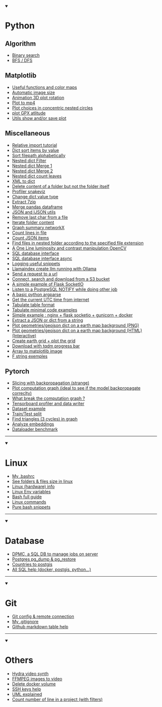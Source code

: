 
<details open>
  <summary>
    <h1>Python</h1>
  </summary>

## Algorithm
- [Binary search](https://gist.github.com/ArthurDelannoyazerty/a5dedffff413f8696ed70d8a3ef96b7b)
- [BFS / DFS](https://gist.github.com/ArthurDelannoyazerty/0d348fa60b9b247a28017813a20656fc)

## Matplotlib
- [Useful functions and color maps](https://gist.github.com/ArthurDelannoyazerty/96c082db5b95678c3754de37a5174569)
- [Automatic image size](https://gist.github.com/ArthurDelannoyazerty/83b59aba51deb70e4679b025443d5767)
- [Animation 3D plot rotation](https://gist.github.com/ArthurDelannoyazerty/577e1bb56b9a07d023fef6975fefe640)
- [Plot to mp4](https://gist.github.com/ArthurDelannoyazerty/49731ca5f8bfb759d86bc50434a37298)
- [Plot choices in concentric nested circles](https://gist.github.com/ArthurDelannoyazerty/65875b2e5b8adb2134b2e06ae8016afb)
- [plot GPX atlitude](https://gist.github.com/ArthurDelannoyazerty/eef54b621a702924e8f2b66dffb41075)
- [Utils show and/or save plot](https://gist.github.com/ArthurDelannoyazerty/b35f366d8168b96cc1a17bad6c0eb0c4)

## Miscellaneous
- [Relative import tutorial](https://gist.github.com/ArthurDelannoyazerty/1fad8f19b668ea4730c424356c8e44b7)
- [Dict sort items by value](https://gist.github.com/ArthurDelannoyazerty/ac7043e4880ac203d1207c413592ad2d)
- [Sort filepath alphabetically](https://gist.github.com/ArthurDelannoyazerty/01525649bb7011825bdf34ca585214a7)
- [Nested dict Filter](https://gist.github.com/ArthurDelannoyazerty/d6bc1caf98ad88f91d74bb68bed2fab3)
- [Nested dict Merge 1](https://gist.github.com/ArthurDelannoyazerty/0c63559ac10e6c488efd075601ce1fe8)
- [Nested dict Merge 2](https://gist.github.com/ArthurDelannoyazerty/6a8ef4d406e63b0768e576deabe5e170)
- [Nested dict count leaves](https://gist.github.com/ArthurDelannoyazerty/6b616e5b77ab448db2413451a9e2e594)
- [XML to dict](https://gist.github.com/ArthurDelannoyazerty/5191110aa41820936e8a0e5bde97be49)
- [Delete content of a folder but not the folder itself](https://gist.github.com/ArthurDelannoyazerty/0c4b1a7b0473e8d4ec8a90ed08378612)
- [Profiler snakeviz](https://gist.github.com/ArthurDelannoyazerty/6ab3cdb7f6c63e11796ae457213a46ac)
- [Change dict value type](https://gist.github.com/ArthurDelannoyazerty/671b0dedcf6aa16756315683c9e03aac)
- [Extract 7zip](https://gist.github.com/ArthurDelannoyazerty/0384de279199688e1e9d86760b5b0b78)
- [Merge pandas dataframe](https://gist.github.com/ArthurDelannoyazerty/8da055cac82c68ba851a84b3f7ee0666)
- [JSON and IJSON utils](https://gist.github.com/ArthurDelannoyazerty/c6c3573e5cf1423755aa4c800b850dcc)
- [Remove last char from a file](https://gist.github.com/ArthurDelannoyazerty/16db62d5742b043b2ae3ea94031cc182)
- [Iterate folder content](https://gist.github.com/ArthurDelannoyazerty/820fe4efd4ddaa22ab9b0b5010293961)
- [Graph summary networkX](https://gist.github.com/ArthurDelannoyazerty/34da5feab27ad8d4b4f1eea5498d130e)
- [Count lines in file](https://gist.github.com/ArthurDelannoyazerty/61fb02d9dbae92aad7f473bd4a97bcac)
- [Count JSON items](https://gist.github.com/ArthurDelannoyazerty/561f07606bfdb1aaa587a45b503ba3b3)
- [Find files in nested folder according to the specified file extension](https://gist.github.com/ArthurDelannoyazerty/4ee434e0f7029fc1382ca2a1dbfa345b)
- [A One Line luminosity and contrast manipulation OpenCV](https://gist.github.com/ArthurDelannoyazerty/098a6233d182301e4e67d25536ecf763)
- [SQL database interface](https://gist.github.com/ArthurDelannoyazerty/7bf3eb9f01bbe4d21a36ec7ba1c39163)
- [SQL database interface async](https://gist.github.com/ArthurDelannoyazerty/102595e4d88d5acbf018b1dad72644de)
- [Logging useful snippets](https://gist.github.com/ArthurDelannoyazerty/3bba8c3b112960bfc8554b7e73e8b383)
- [Llamaindex create llm running with Ollama](https://gist.github.com/ArthurDelannoyazerty/67a9f37295a70e42d819d58724d05b4d)
- [Send a request to a url](https://gist.github.com/ArthurDelannoyazerty/b61009f888459dbe288fc92b88e94b01)
- [Connect, search and download from a S3 bucket](https://gist.github.com/ArthurDelannoyazerty/5e3ff5ac297791829aa2863f8256b359)
- [A simple example of Flask SocketIO](https://gist.github.com/ArthurDelannoyazerty/ce476c1774ce15c1fe98850bbea47df3)
- [Listen to a PostgreSQL NOTIFY while doing other job](https://gist.github.com/ArthurDelannoyazerty/426d2aa084aad644b215b8cacbffe914)
- [A basic python argparse](https://gist.github.com/ArthurDelannoyazerty/9929e4dc94eed095988f2e9dd2f7d1ae)
- [Get the current UTC time from internet](https://gist.github.com/ArthurDelannoyazerty/8f6422f9145bb559f9f509cc6426fa08)
- [Tabulate table format](https://gist.github.com/ArthurDelannoyazerty/4fa9e7e5a2afca863b3a4f6c42e0610a)
- [Tabulate minimal code examples](https://gist.github.com/ArthurDelannoyazerty/c2dfc597382824dbc5a62562b0725491)
- [Simple example : nginx + flask socketio + gunicorn + docker](https://gist.github.com/ArthurDelannoyazerty/dc009a45760cdd33e4d6fe0b8621d0e0)
- [Extract a JSON or dict from a string](https://gist.github.com/ArthurDelannoyazerty/38b62c702a9a200ccd3d011c5394f473)
- [Plot geometries/geojson dict on a earth map background (PNG)](https://gist.github.com/ArthurDelannoyazerty/98598c35d8dd75f11473bf765c01fc2f)
- [Plot geometries/geojson dict on a earth map background (HTML)(Interactive)](https://gist.github.com/ArthurDelannoyazerty/4eb5f41d0595c87b5864823be4bab641)
- [Create earth grid + plot the grid](https://gist.github.com/ArthurDelannoyazerty/1e60ce2b8e8284a9cf91d174292fe17b)
- [Download with tqdm progress bar](https://gist.github.com/ArthurDelannoyazerty/c09fe305e94d7759095e38134f34542c)
- [Array to matplotlib image](https://gist.github.com/ArthurDelannoyazerty/76a16a11bedaaf38575f4aa2e4660820)
- [F string exemples](https://gist.github.com/ArthurDelannoyazerty/591a4ee5e4028430a2a60973d002a5a0)


## Pytorch
- [Slicing with backpropagation (strange)](https://gist.github.com/ArthurDelannoyazerty/61fd57fc798b1334e2cad6fd1f088c90)
- [Plot computation graph (ideal to see if the model backpropagate correclty)](https://gist.github.com/ArthurDelannoyazerty/0471f4f68fd6fd8addf9ff1dc6da3568)
- [What break the computation graph ?](https://gist.github.com/ArthurDelannoyazerty/2d3897c7e9e71b0199ab3aff0de335ee)
- [Tensorboard profiler and data writer](https://gist.github.com/ArthurDelannoyazerty/d75a238248ba96a7367d3d4baf29bf63)
- [Dataset example](https://gist.github.com/ArthurDelannoyazerty/00f4c3b90c23258c87ed16d6fe69b2cd)
- [Train/Test split](https://gist.github.com/ArthurDelannoyazerty/c7cfc9e4438d1708203c29931f486219)
- [Find triangles (3 cycles) in graph](https://gist.github.com/ArthurDelannoyazerty/2aa82057cda97e8c5804a405c562bfe0)
- [Analyze embeddings](https://gist.github.com/ArthurDelannoyazerty/57edebae5305ada6b8f2fe1f0305a1eb)
- [Dataloader benchmark](https://gist.github.com/ArthurDelannoyazerty/f9ab8b36a79c6f2045bf89c4ddbc8840)

</details>

-------------------------------------------------------------------------------------------------------------------------------------------------------------------------------

<details open>
  <summary>
    <h1>Linux</h1>
  </summary>

- [My .bashrc](https://gist.github.com/ArthurDelannoyazerty/a7ed4eee2781aa05e1f8911e487c8e80)
- [See folders & files size in linux](https://gist.github.com/ArthurDelannoyazerty/0929fde1e4598479596a8b82547bb9d5)
- [Linux (hardware) info](https://gist.github.com/ArthurDelannoyazerty/d7a39b9f54d72e52040b7b18664f0a82)
- [Linux Env variables](https://gist.github.com/ArthurDelannoyazerty/5e11f4672b0dd39a57fedfb394045577)
- [Bash full guide](https://gist.github.com/ArthurDelannoyazerty/5972ba09b57771fd260ad249e3ab5bd7)
- [Linux commands](https://gist.github.com/ArthurDelannoyazerty/3e4987ad8089d14f37db75ab8357772e)
- [Pure bash snippets](https://github.com/dylanaraps/pure-bash-bible/blob/master/README.md#table-of-contents)

</details>

-------------------------------------------------------------------------------------------------------------------------------------------------------------------------------

<details open>
  <summary>
    <h1>Database</h1>
  </summary>

- [DPMC, a SQL DB to manage jobs on server](https://gist.github.com/ArthurDelannoyazerty/3ead4909deb7de6a274f4650c27f937b)
- [Postgres pg_dump & pg_restore](https://gist.github.com/ArthurDelannoyazerty/575573a0f09769a49ff4f70fe96b0aeb)
- [Countries to postgis](https://gist.github.com/ArthurDelannoyazerty/6168929b279fbc169241e16ebabd34a9)
- [All SQL help (docker, postgis, python...)](https://gist.github.com/ArthurDelannoyazerty/cd69420a52df4fbf67e1fa9f084e5a26)

</details>

-------------------------------------------------------------------------------------------------------------------------------------------------------------------------------

<details open>
  <summary>
    <h1>Git</h1>
  </summary>

- [Git config & remote connection](https://gist.github.com/ArthurDelannoyazerty/e3137d62a35ae2fc007cd599fa1ecc7c)
- [My .gitignore](https://gist.github.com/ArthurDelannoyazerty/f304bf0d39de36854802c1d8e260bb61)
- [Github markdown table help](https://gist.github.com/ArthurDelannoyazerty/4809c453c5d03c9b248fdf6646968279)

</details>

-------------------------------------------------------------------------------------------------------------------------------------------------------------------------------

<details open>
  <summary>
    <h1>Others</h1>
  </summary>

- [Hydra video synth](https://gist.github.com/ArthurDelannoyazerty/2702c3af4c09840aaf1a6f4352fdff8f)
- [FFMPEG images to video](https://gist.github.com/ArthurDelannoyazerty/7bfbb4576b26ab2b739958ffbe21ef2a)
- [Delete docker volume](https://gist.github.com/ArthurDelannoyazerty/6aafb64e991e46f57c86073be1e03ec7)
- [SSH keys help](https://gist.github.com/ArthurDelannoyazerty/bf73d6c2534cd31e82a23675b05b35bc)
- [UML explained](https://gist.github.com/ArthurDelannoyazerty/c7200ce17e2016ac8d8439cb6986fc14)
- [Count number of line in a project (with filters)](https://gist.github.com/ArthurDelannoyazerty/1ec25a48471ba1c6777ab2f012b43480)

</details>

